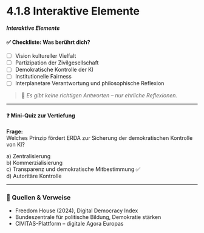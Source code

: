 # 4.1.8 Interaktive Elemente

_**Interaktive Elemente**_

#### ✅ **Checkliste: Was berührt dich?**

* [ ] Vision kultureller Vielfalt
* [ ] Partizipation der Zivilgesellschaft
* [ ] Demokratische Kontrolle der KI
* [ ] Institutionelle Fairness
* [ ] Interplanetare Verantwortung und philosophische Reflexion

> 💬 _Es gibt keine richtigen Antworten – nur ehrliche Reflexionen._

***

#### ❓ **Mini-Quiz zur Vertiefung**

**Frage:**\
Welches Prinzip fördert ERDA zur Sicherung der demokratischen Kontrolle von KI?

a) Zentralisierung\
b) Kommerzialisierung\
c) Transparenz und demokratische Mitbestimmung ✅\
d) Autoritäre Kontrolle

***

### 📎 Quellen & Verweise

* Freedom House (2024), Digital Democracy Index
* Bundeszentrale für politische Bildung, Demokratie stärken
* CIVITAS-Plattform – digitale Agora Europas
